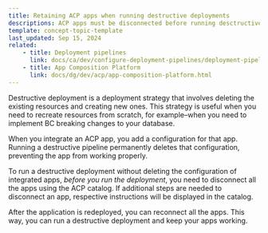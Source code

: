 ```yaml
---
title: Retaining ACP apps when running destructive deployments
descriptions: ACP apps must be disconnected before running desctructive deployment
template: concept-topic-template
last_updated: Sep 15, 2024
related:
    - title: Deployment pipelines
      link: docs/ca/dev/configure-deployment-pipelines/deployment-pipelines.html
    - title: App Composition Platform
      link: docs/dg/dev/acp/app-composition-platform.html
---
```


Destructive deployment is a deployment strategy that involves deleting the existing resources and creating new ones. This strategy is useful when you need to recreate resources from scratch, for example–when you need to implement BC breaking changes to your database.

When you integrate an ACP app, you add a configuration for that app. Running a destructive pipeline permanently deletes that configuration, preventing the app from working properly.

To run a destructive deployment without deleting the configuration of integrated apps, *before you run the deployment*, you need to disconnect all the apps using the ACP catalog. If additional steps are needed to disconnect an app, respective instructions will be displayed in the catalog.

After the application is redeployed, you can reconnect all the apps. This way, you can run a destructive deployment and keep your apps working.
